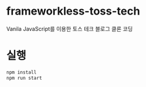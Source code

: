 # frameworkless-toss-tech
Vanila JavaScript를 이용한 토스 테크 블로그 클론 코딩

# 실행
```bash
npm install
npm run start
